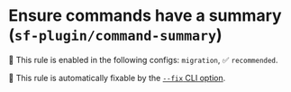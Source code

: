 # Ensure commands have a summary (`sf-plugin/command-summary`)

💼 This rule is enabled in the following configs: `migration`, ✅ `recommended`.

🔧 This rule is automatically fixable by the [`--fix` CLI option](https://eslint.org/docs/latest/user-guide/command-line-interface#--fix).

<!-- end auto-generated rule header -->
